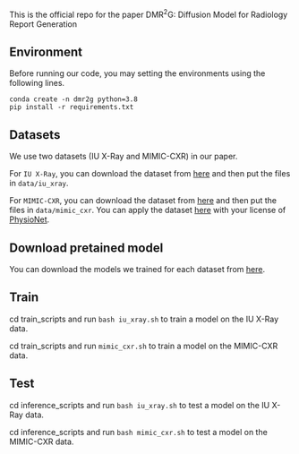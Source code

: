 This is the official repo for the paper DMR$^2$G: Diffusion Model for Radiology Report Generation

## Environment

Before running our code, you may setting the environments using the following lines.

```{bash}
conda create -n dmr2g python=3.8
pip install -r requirements.txt
```

## Datasets

We use two datasets (IU X-Ray and MIMIC-CXR) in our paper.

For `IU X-Ray`, you can download the dataset from [here](https://drive.google.com/file/d/1c0BXEuDy8Cmm2jfN0YYGkQxFZd2ZIoLg/view?usp=sharing) and then put the files in `data/iu_xray`.

For `MIMIC-CXR`, you can download the dataset from [here](https://drive.google.com/file/d/1DS6NYirOXQf8qYieSVMvqNwuOlgAbM_E/view?usp=sharing) and then put the files in `data/mimic_cxr`. You can apply the dataset [here](https://drive.google.com/file/d/1DS6NYirOXQf8qYieSVMvqNwuOlgAbM_E/view?usp=sharing) with your license of [PhysioNet](https://physionet.org/content/mimic-cxr-jpg/2.0.0/).

## Download pretained model

You can download the models we trained for each dataset from [here](https://drive.google.com/drive/folders/17P-B-zdQIQ5dms6PvznDhNfTNlhIzjBq?usp=drive_link).

## Train

cd train_scripts and run `bash iu_xray.sh` to train a model on the IU X-Ray data.

cd train_scripts and run `mimic_cxr.sh` to train a model on the MIMIC-CXR data.

## Test

cd inference_scripts and run `bash iu_xray.sh` to test a model on the IU X-Ray data.

cd inference_scripts and run `bash mimic_cxr.sh` to test a model on the MIMIC-CXR data.
